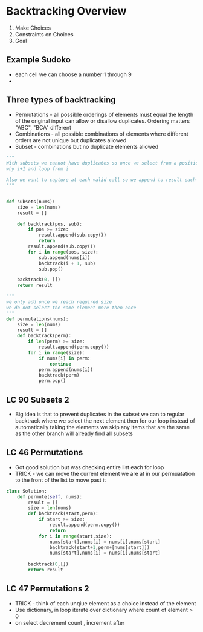 # Backtracking Overview 

1. Make Choices 
2. Constraints on Choices
3. Goal 

## Example Sudoko 

- each cell we can choose a number 1 through 9 
- 

## Three types of backtracking 

- Permutations - all possible orderings of elements must equal the length of the original input 
can allow or disallow duplicates. Ordering matters "ABC", "BCA" different 
- Combinations - all possible combinations of elements where different orders are not unique but duplicates allowed
- Subset - combinations but no duplicate elements allowed

```python
"""
With subsets we cannot have duplicates so once we select from a position we cannot go back to that positon
why i+1 and loop from i

Also we want to capture at each valid call so we append to result each call
"""


def subsets(nums):
    size = len(nums)
    result = []

    def backtrack(pos, sub):
        if pos >= size:
            result.append(sub.copy())
            return
        result.append(sub.copy())
        for i in range(pos, size):
            sub.append(nums[i])
            backtrack(i + 1, sub)
            sub.pop()

    backtrack(0, [])
    return result

"""
we only add once we reach required size 
we do not select the same element more then once
"""
def permutations(nums):
    size = len(nums)
    result = []
    def backtrack(perm):
        if len(perm) >= size:
            result.append(perm.copy())
        for i in range(size):
            if nums[i] in perm:
                continue
            perm.append(nums[i])
            backtrack(perm)
            perm.pop()


```


## LC 90 Subsets 2

- Big idea is that to prevent duplicates in the subset we can to regular backtrack where we select the next element 
  then for our loop instead of automatically taking the elements we skip any items that are the same as the other 
  branch will already find all subsets


## LC 46 Permutations

- Got good solution but was checking entire list each for loop 
- TRICK - we can move the current element we are at in our permuatation to the front of the list to move past it 
```python
class Solution:
    def permute(self, nums):
        result = []
        size = len(nums)
        def backtrack(start,perm):
            if start >= size:
                result.append(perm.copy())
                return
            for i in range(start,size):
                nums[start],nums[i] = nums[i],nums[start]
                backtrack(start+1,perm+[nums[start]])
                nums[start],nums[i] = nums[i],nums[start]
                
        backtrack(0,[])
        return result
```

## LC 47 Permutations 2
- TRICK - think of each unqiue element as a choice instead of the element 
- Use dictionary, in loop iterate over dictionary where count of element > 0 
- on select decrement count , increment after

